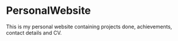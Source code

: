 # PersonalWebsite
This is my personal website containing projects done, achievements, contact details and CV.

